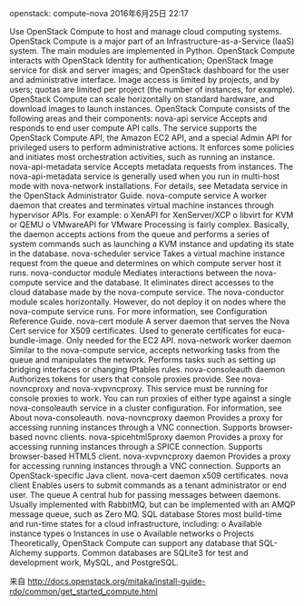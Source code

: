 openstack: compute-nova
2016年6月25日
22:17
 
Use OpenStack Compute to host and manage cloud computing systems. OpenStack Compute is a major part of an Infrastructure-as-a-Service (IaaS) system. The main modules are implemented in Python.
OpenStack Compute interacts with OpenStack Identity for authentication; OpenStack Image service for disk and server images; and OpenStack dashboard for the user and administrative interface. Image access is limited by projects, and by users; quotas are limited per project (the number of instances, for example). OpenStack Compute can scale horizontally on standard hardware, and download images to launch instances.
OpenStack Compute consists of the following areas and their components:
nova-api service
Accepts and responds to end user compute API calls. The service supports the OpenStack Compute API, the Amazon EC2 API, and a special Admin API for privileged users to perform administrative actions. It enforces some policies and initiates most orchestration activities, such as running an instance.
nova-api-metadata service
Accepts metadata requests from instances. The nova-api-metadata service is generally used when you run in multi-host mode with nova-network installations. For details, see Metadata service in the OpenStack Administrator Guide.
nova-compute service
A worker daemon that creates and terminates virtual machine instances through hypervisor APIs. For example:
o XenAPI for XenServer/XCP
o libvirt for KVM or QEMU
o VMwareAPI for VMware
Processing is fairly complex. Basically, the daemon accepts actions from the queue and performs a series of system commands such as launching a KVM instance and updating its state in the database.
nova-scheduler service
Takes a virtual machine instance request from the queue and determines on which compute server host it runs.
nova-conductor module
Mediates interactions between the nova-compute service and the database. It eliminates direct accesses to the cloud database made by the nova-compute service. The nova-conductor module scales horizontally. However, do not deploy it on nodes where the nova-compute service runs. For more information, see Configuration Reference Guide.
nova-cert module
A server daemon that serves the Nova Cert service for X509 certificates. Used to generate certificates for euca-bundle-image. Only needed for the EC2 API.
nova-network worker daemon
Similar to the nova-compute service, accepts networking tasks from the queue and manipulates the network. Performs tasks such as setting up bridging interfaces or changing IPtables rules.
nova-consoleauth daemon
Authorizes tokens for users that console proxies provide. See nova-novncproxy and nova-xvpvncproxy. This service must be running for console proxies to work. You can run proxies of either type against a single nova-consoleauth service in a cluster configuration. For information, see About nova-consoleauth.
nova-novncproxy daemon
Provides a proxy for accessing running instances through a VNC connection. Supports browser-based novnc clients.
nova-spicehtml5proxy daemon
Provides a proxy for accessing running instances through a SPICE connection. Supports browser-based HTML5 client.
nova-xvpvncproxy daemon
Provides a proxy for accessing running instances through a VNC connection. Supports an OpenStack-specific Java client.
nova-cert daemon
x509 certificates.
nova client
Enables users to submit commands as a tenant administrator or end user.
The queue
A central hub for passing messages between daemons. Usually implemented with RabbitMQ, but can be implemented with an AMQP message queue, such as Zero MQ.
SQL database
Stores most build-time and run-time states for a cloud infrastructure, including:
o Available instance types
o Instances in use
o Available networks
o Projects
Theoretically, OpenStack Compute can support any database that SQL-Alchemy supports. Common databases are SQLite3 for test and development work, MySQL, and PostgreSQL.
 
来自 <http://docs.openstack.org/mitaka/install-guide-rdo/common/get_started_compute.html> 

